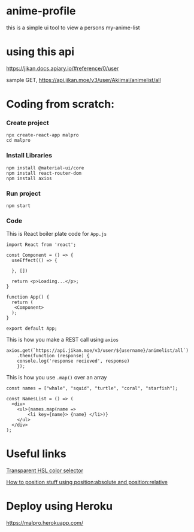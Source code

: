 # anime-profile
this is a simple ui tool to view a persons my-anime-list

# using this api
https://jikan.docs.apiary.io/#reference/0/user

sample GET, https://api.jikan.moe/v3/user/Akiimai/animelist/all


# Coding from scratch:

### Create project
```
npx create-react-app malpro
cd malpro
```

### Install Libraries
```
npm install @material-ui/core
npm install react-router-dom
npm install axios
```

### Run project
```
npm start
```

###  Code
This is React boiler plate code for `App.js`
```
import React from 'react';

const Component = () => {
  useEffect(() => {
   
  }, [])

  return <p>Loading...</p>;
}

function App() {
  return (
   <Component>
  );
}

export default App;

```
This is how you make a REST call using `axios`
```
axios.get(`https://api.jikan.moe/v3/user/${username}/animelist/all`)
    .then(function (response) {
    console.log('response recieved', response)
    });
```
This is how you use `.map()` over an array
```
const names = ["whale", "squid", "turtle", "coral", "starfish"];

const NamesList = () => (
  <div>
    <ul>{names.map(name => 
        <li key={name}> {name} </li>)}
    </ul>
  </div>
);

```

# Useful links
[Transparent HSL color selector ](https://hslpicker.com/#08010f,0.81)

[How to position stuff using position:absolute and position:relative](https://css-tricks.com/absolute-positioning-inside-relative-positioning/)


# Deploy using Heroku

https://malpro.herokuapp.com/

